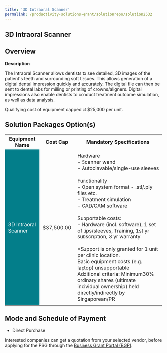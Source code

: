 ```yaml
---
title: '3D Intraoral Scanner'
permalink: /productivity-solutions-grant/solutionrepo/solution2532
---
```


## 3D Intraoral Scanner

## Overview

**Description**

The Intraoral Scanner allows dentists to see detailed, 3D images of the patient's teeth and surrounding soft tissues. This allows generation of a digital dental impression quickly and accurately. The digital file can then be sent to dental labs for milling or printing of crowns/aligners. Digital impressions also enable dentists to conduct treatment outcome simulation, as well as data analysis.

Qualifying cost of equipment capped at $25,000 per unit.

## Solution Packages Option(s)

<table>
<tr>
<th><b>Equipment Name</b></th>
<th><b>Cost Cap</b></th>
<th><b>Mandatory Specifications</b></th>
</tr>
<tr>
<td style='padding: 10px; background-color: #037E8A; color: #FFFFFF;'>3D Intraoral Scanner</td>
<td style='padding: 10px;'>$37,500.00</td>
<td style='padding: 10px;'>Hardware<br>- Scanner wand<br>- Autoclavable/single-use sleeves<br><br>Functionality<br>- Open system format - .stl/.ply files etc.<br>- Treatment simulation <br>- CAD/CAM software<br><br>Supportable costs: <br>- Hardware (incl. software), 1 set of tips/sleeves, Training, 1st yr subscription, 3 yr warranty<br><br>*Support is only granted for 1 unit per clinic location.<br>Basic equipment costs (e.g. laptop) unsupportable<br>Additional criteria: Minimum30% ordinary shares (ultimate individual ownership) held directly/indirectly by Singaporean/PR</td>
</tr>
</table>

## Mode and Schedule of Payment

 - Direct Purchase

Interested companies can get a quotation from your selected vendor, before applying for the PSG through the <a href='https://www.businessgrants.gov.sg/' target='_blank' rel='noopener'>Business Grant Portal (BGP)</a>.

<script src="/jquery/resize-tables.js"></script>

